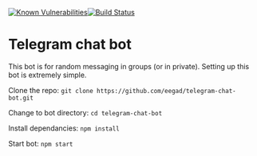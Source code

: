 [![Known Vulnerabilities](https://snyk.io/test/github/eegad/telegram-chat-bot/badge.svg?targetFile=package.json)](https://snyk.io/test/github/eegad/telegram-chat-bot?targetFile=package.json)[![Build Status](https://travis-ci.org/eegad/telegram-chat-bot.png?branch=master)](https://travis-ci.org/eegad/telegram-chat-bot)
# Telegram chat bot

This bot is for random messaging in groups (or in private). Setting up this bot is extremely simple.

Clone the repo:
`git clone https://github.com/eegad/telegram-chat-bot.git`

Change to bot directory:
`cd telegram-chat-bot`

Install dependancies:
`npm install`

Start bot:
`npm start`
